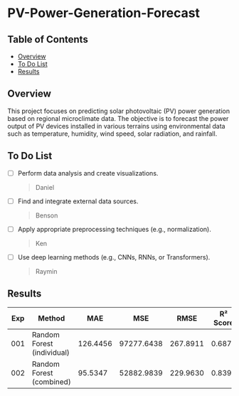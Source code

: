 # PV-Power-Generation-Forecast

## Table of Contents
- [Overview](#Overview)
- [To Do List](#To-Do-List)
- [Results](#Results)

## Overview
This project focuses on predicting solar photovoltaic (PV) power generation based on regional microclimate data. The objective is to forecast the power output of PV devices installed in various terrains using environmental data such as temperature, humidity, wind speed, solar radiation, and rainfall.

## To Do List
- [ ] Perform data analysis and create visualizations.
    > Daniel
- [ ] Find and integrate external data sources.
    > Benson
- [ ] Apply appropriate preprocessing techniques (e.g., normalization).
    > Ken
- [ ] Use deep learning methods (e.g., CNNs, RNNs, or Transformers).
    > Raymin

## Results
| Exp | Method                     | MAE      | MSE        | RMSE     | R² Score |
| --- | -------------------------- | -------- | ---------- | -------- | -------- |
| 001 | Random Forest (individual) | 126.4456 | 97277.6438 | 267.8911 | 0.6877   |
| 002 | Random Forest (combined)   |  95.5347 | 52882.9839 | 229.9630 | 0.8394   |